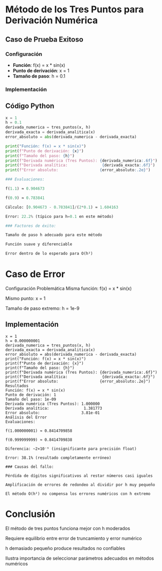 # Método de los Tres Puntos para Derivación Numérica

## Caso de Prueba Exitoso

### Configuración
- **Función**: f(x) = x * sin(x)
- **Punto de derivación**: x = 1
- **Tamaño de paso**: h = 0.1

### Implementación
## Código Python
```python
x = 1
h = 0.1
derivada_numerica = tres_puntos(x, h)
derivada_exacta = derivada_analitica(x)
error_absoluto = abs(derivada_numerica - derivada_exacta)

print("Función: f(x) = x * sin(x)")
print(f"Punto de derivación: {x}")
print(f"Tamaño del paso: {h}")
print(f"Derivada numérica (Tres Puntos): {derivada_numerica:.6f}")
print(f"Derivada analítica:               {derivada_exacta:.6f}")
print(f"Error absoluto:                  {error_absoluto:.2e}")

### Evaluaciones:

f(1.1) ≈ 0.904673

f(0.9) ≈ 0.783841

Cálculo: [0.904673 - 0.783841]/(2*0.1) ≈ 1.604163

Error: 22.2% (típico para h=0.1 en este método)

### Factores de éxito:

Tamaño de paso h adecuado para este método

Función suave y diferenciable

Error dentro de lo esperado para O(h²)

```
# Caso de Error
Configuración Problemática
Misma función: f(x) = x * sin(x)

Mismo punto: x = 1

Tamaño de paso extremo: h = 1e-9

## Implementación
```
x = 1
h = 0.000000001
derivada_numerica = tres_puntos(x, h)
derivada_exacta = derivada_analitica(x)
error_absoluto = abs(derivada_numerica - derivada_exacta)
print("Función: f(x) = x * sin(x)")
print(f"Punto de derivación: {x}")
print(f"Tamaño del paso: {h}")
print(f"Derivada numérica (Tres Puntos): {derivada_numerica:.6f}")
print(f"Derivada analítica:               {derivada_exacta:.6f}")
print(f"Error absoluto:                  {error_absoluto:.2e}")
Resultados
Función: f(x) = x * sin(x)
Punto de derivación: 1
Tamaño del paso: 1e-09
Derivada numérica (Tres Puntos): 1.000000
Derivada analítica:               1.381773
Error absoluto:                  3.81e-01
Análisis del Error
Evaluaciones:

f(1.000000001) ≈ 0.8414709858

f(0.999999999) ≈ 0.8414709838

Diferencia: ~2×10⁻⁹ (insignificante para precisión float)

Error: 38.1% (resultado completamente erróneo)

### Causas del fallo:

Pérdida de dígitos significativos al restar números casi iguales

Amplificación de errores de redondeo al dividir por h muy pequeño

El método O(h²) no compensa los errores numéricos con h extremo

```

# Conclusión
El método de tres puntos funciona mejor con h moderados

Requiere equilibrio entre error de truncamiento y error numérico

h demasiado pequeño produce resultados no confiables

Ilustra importancia de seleccionar parámetros adecuados en métodos numéricos
